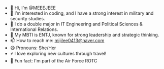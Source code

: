 - 👋 Hi, I’m @MEEEJEEE
- 👀 I’m interested in coding, and I have a strong interest in military and security studies.
- 🌱 I do a double major in IT Engineering and Political Sciences & International Relations.
- 💞️ My MBTI is ENTJ, known for strong leadership and strategic thinking.
- 📫 How to reach me: mijilee0413@naver.com
- 😄 Pronouns: She/Her
- ⚡ I love exploring new cultures through travel!
- 🔑 Fun fact: I'm part of the Air Force ROTC

